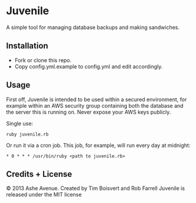 Juvenile
========

A simple tool for managing database backups and making sandwiches.

Installation
------------

- Fork or clone this repo.
- Copy config.yml.example to config.yml and edit accordingly.

Usage
-----

First off, Juvenile is intended to be used within a secured environment, for example within an AWS security group containing both the database and the server this is running on. Never expose your AWS keys publicly.

Single use:

    ruby juvenile.rb
    
Or run it via a cron job. This job, for example, will run every day at midnight:

    * 0 * * * /usr/bin/ruby <path to juvenile.rb>

Credits + License
-----------------

&copy; 2013 Ashe Avenue. Created by Tim Boisvert and Rob Farrell
Juvenile is released under the MIT license

